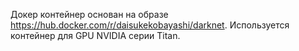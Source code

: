 Докер контейнер основан на образе https://hub.docker.com/r/daisukekobayashi/darknet. Используется контейнер для GPU NVIDIA серии Titan.
